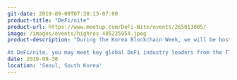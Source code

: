 ```yaml
---
git-date: 2019-09-09T07:38:13-07:00
product-title: "DeFi/nite"
product-url: https://www.meetup.com/DeFi-Nite/events/265013005/
image: /images/events/highres_485225954.jpeg
product-description: "During the Korea Blockchain Week, we will be hosting a meetup called DeFi/nite to talk about this year's hot topic: Decentralized Finance (DeFi). DeFi/nite will be held on Sep. 30th at the HASHED Lounge near Gangnam Station.

At DeFi/nite, you may meet key global DeFi industry leaders from the TTC Foundation, MakerDAO, CIRCLE, Binance, DXM, Matic Network, Pundi X, and GBIC to share insights on various topics related to DeFi."  
date: 2019-09-30
location: 'Seoul, South Korea'
---
```

